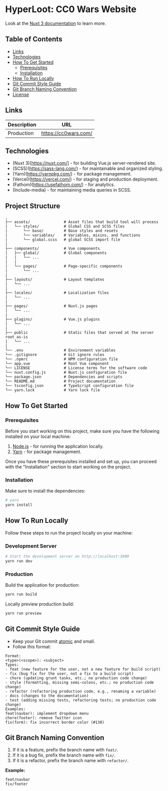 # HyperLoot: CC0 Wars Website

Look at the [Nuxt 3 documentation](https://nuxt.com/docs/getting-started/introduction) to learn more.

## Table of Contents
- [Links](#links)
- [Technologies](#how-to-getting-started)
- [How To Get Started](#how-to-getting-started)
  - [Prerequisites](#prerequisites)
  - [Installation](#installation)
- [How To Run Locally](#how-to-run-locally)
- [Git Commit Style Guide](#git-commit-style-guide)
- [Git Branch Naming Convention](#git-branch-naming-convention)
- [License](#license)

## Links
| Description | URL                     |
| ----------- | ----------------------- |
| Production  | https://cc0wars.com/    |

## Technologies
- (Nuxt 3)[https://nuxt.com/] - for building Vue.js server-rendered site.
- (SCSS)(https://sass-lang.com/) - for maintainable and organized styling.
- (Yarn)(https://yarnpkg.com/) - for package management.
- (Vercel)(https://vercel.com/) - for staging and production deployment.
- (Fathom)(https://usefathom.com/) - for analytics.
- (Include-media) - for maintaining media queries in SCSS.

## Project Structure
```
.
├── assets/               # Asset files that build tool will process
|   └── styles/           # Global CSS and SCSS files
|       └── base/         # Base styles and resets
|       └── variables/    # Variables, mixins, and functions
|       └── global.scss   # global SCSS import file 
|
├── components/           # Vue components
|   ├── global/           # Global components
|   |   └── ...
|   |
|   └── pages/            # Page-specific components
|       └── ...
|
├── layouts/              # Layout templates
|   └── ...
|
├── locales/              # Localization files
|   └── ...
|
├── pages/                # Nuxt.js pages
|   └── ...
|
├── plugins/              # Vue.js plugins
|   └── ...
|
├── public                # Static files that served at the server root as-is
|   └── ...
|
└── .env                  # Environment variables
└── .gitignore            # Git ignore rules
└── .npmrc                # NPM configuration file
└── app.vue               # Root Vue component
└── LICENSE               # License terms for the software code
└── nuxt.config.js        # Nuxt.js configuration file
└── package.json          # Dependencies and scripts
└── README.md             # Project documentation
└── tsconfig.json         # TypeScript configuration file
└── yarn.lock             # Yarn lock file
```

## How To Get Started

### Prerequisites
Before you start working on this project, make sure you have the following installed on your local machine:

1. [Node.js](https://nodejs.org/) - for running the application locally.
2. [Yarn](https://yarnpkg.com/) - for package management.

Once you have these prerequisites installed and set up, you can proceed with the "Installation" section to start working on the project.

### Installation

Make sure to install the dependencies:

```bash
# yarn
yarn install
```

## How To Run Locally

Follow these steps to run the project locally on your machine:

### Development Server

```bash
# Start the development server on http://localhost:3000
yarn run dev
```

### Production

Build the application for production:

```bash
yarn run build
```

Locally preview production build:

```bash
yarn run preview
```

## Git Commit Style Guide
- Keep your Git commit [atomic](https://en.wikipedia.org/wiki/Atomic_commit) and small.
- Follow this format:
```
Format:
<type>(<scope>): <subject>
Types:
- feat (new feature for the user, not a new feature for build script)
- fix (bug fix for the user, not a fix to a build script)
- chore (updating grunt tasks, etc.; no production code change)
- style (formatting, missing semi-colons, etc.; no production code change)
- refactor (refactoring production code, e.g., renaming a variable)
- docs (changes to the documentation)
- test (adding missing tests, refactoring tests; no production code change)
Examples:
feat(navbar): implement dropdown menu
chore(footer): remove Twitter icon
fix(form): fix incorrect border color (#138)
```

## Git Branch Naming Convention
1. If it is a feature, prefix the branch name with `feat/`.
2. If it is a bug fix, prefix the branch name with `fix/`.
3. If it is a refactor, prefix the branch name with `refactor/`.

**Example:**
```
feat/navbar
fix/footer
```
